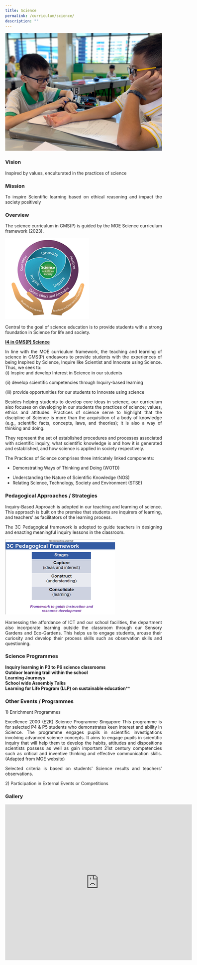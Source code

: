 ```yaml
---
title: Science
permalink: /curriculum/science/
description: ""
---
```

![](/images/Science%20Banner%201.jpeg)

### Vision

<p style="text-align: justify;">Inspired by values, enculturated in the practices of science

### Mission
<p style="text-align: justify;">To inspire Scientific learning based on ethical reasoning and impact the society positively<br>

### Overview

<p style="text-align: justify;">The science curriculum in GMS(P) is guided by the MOE Science curriculum framework (2023).<br>

![](/images/Picture1.png)

<p style="text-align: justify;">Central to the goal of science education is to provide students with a strong foundation in Science for life and society.<br>

<b><u>I4 in GMS(P) Science</b></u><br>
<p style="text-align: justify;">In line with the MOE curriculum framework, the teaching and learning of science in GMS(P) endeavors to provide students with the experiences of being Inspired by Science, Inquire like Scientist and Innovate using Science. Thus, we seek to:<br>
 (i) Inspire and develop Interest in Science in our students<br>

(ii) develop scientific competencies through Inquiry-based learning<br>

(iii) provide opportunities for our students to Innovate using science<br>

<p style="text-align: justify;">Besides helping students to develop core ideas in science, our curriculum also focuses on developing in our students the practices of science; values, ethics and attitudes. Practices of science serve to highlight that the discipline of Science is more than the acquisition of a body of knowledge (e.g., scientific facts, concepts, laws, and theories); it is also a way of thinking and doing.<br>

<p style="text-align: justify;">They represent the set of established procedures and processes associated with scientific inquiry, what scientific knowledge is and how it is generated and established, and how science is applied in society respectively.<br>

<p style="text-align: justify;">The Practices of Science comprises three intricately linked components:<br>

* <p style="text-align: justify;">Demonstrating Ways of Thinking and Doing (WOTD)<br>
* Understanding the Nature of Scientific Knowledge (NOS)<br>
* Relating Science, Technology, Society and Environment (STSE)<br>


### Pedagogical Approaches / Strategies<br>
<p style="text-align: justify;">Inquiry-Based Approach is adopted in our teaching and learning of science. This approach is built on the premise that students are inquirers of learning, and teachers’ as facilitators of the learning process.<br>

<p style="text-align: justify;">The 3C Pedagogical framework is adopted to guide teachers in designing and enacting meaningful inquiry lessons in the classroom.
<br>
	
![](/images/Picture2.png)

<p style="text-align: justify;">Harnessing the affordance of ICT and our school facilities, the department also incorporate learning outside the classroom through our Sensory Gardens and Eco-Gardens. This helps us to engage students, arouse their curiosity and develop their process skills such as observation skills and questioning.
  
### Science Programmes

**Inquiry learning in P3 to P6 science classrooms**<br>
**Outdoor learning trail within the school**<br>
**Learning Journeys**<br>
**School wide Assembly Talks**<br>
**Learning for Life Program (LLP) on sustainable education**** <br>

### Other Events / Programmes
1)&nbsp;Enrichment Programmes
<p style="text-align: justify;">Excellence 2000 (E2K) Science Programme Singapore
This programme is for selected P4 & P5 students who demonstrates keen interest and ability in Science. The programme engages pupils in scientific investigations involving advanced science concepts. It aims to engage pupils in scientific inquiry that will help them to develop the habits, attitudes and dispositions scientists possess as well as gain important 21st century competencies such as critical and inventive thinking and effective communication skills. (Adapted from MOE website)

<p style="text-align: justify;">Selected criteria is based on students' Science results and teachers' observations. 

2)&nbsp;Participation in External Events or Competitions

	
### Gallery

<iframe allowfullscreen="true" height="500" width="600" frameborder="0" src="https://docs.google.com/presentation/d/e/2PACX-1vRMQrC39SRvIgfuYLdM5n2GZSphOXlfLwd3FRGYXbnrsJlwcGBNp2rFwvUeVgNnf7bSXwMz3wv3cBCO/embed?start=false&amp;loop=true&amp;delayms=10000"></iframe>
